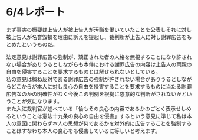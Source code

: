 # 6/4レポート
まず事実の概要は上告人が被上告人が汚職を働いていたことを公表しそれに対し被上告人が名誉毀損を理由に訴えを提起し、裁判所が上告人に対し謝罪広告をもとめたというものだ。


法定意見は謝罪広告の強制が、矯正された者の人格を無視することになり許されない場合がありうるとしながらも本件における謝罪広告の内容は上告人の両親の自由を侵害することを要求するものとは解せられないとしている。  
私の意見は概ね反対である謝罪広告の強制が許されない場合がありうるとしながらどこからが本人に対し良心の自由を侵害することを要求するものに当たる謝罪広告なのかの明確性がなく今後この判例を根拠に恣意的な判断がされないかということが気になります。  
また入江裁判官が述べている「恰もその良心の内容であるかのごとく表示せしめるということは憲法十九条の良心の自由を侵害」するという意見に準じて私は本人の意図に関わらず本人の思想が何であるかを対外的に広告することを強制することはすなわち本人の良心をも侵害しているに等しいと考えます。